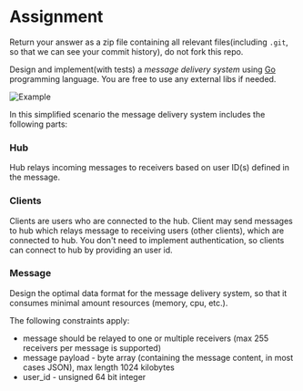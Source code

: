 # Assignment

Return your answer as a zip file containing all relevant files(including `.git`, so that we can see your commit history), do not fork this repo. 

Design and implement(with tests) a _message delivery system_ using [Go](http://golang.org/) programming language. You are free to use any external libs if needed.

![Example](https://dl.dropboxusercontent.com/u/13424146/delivery_example.png)

In this simplified scenario the message delivery system includes the following parts:

### Hub

Hub relays incoming messages to receivers based on user ID(s) defined in the message.

### Clients
Clients are users who are connected to the hub. Client may send messages to hub which relays message to receiving users (other clients), which are connected to hub. You don't need to implement authentication, so clients can connect to hub by providing an user id.

### Message

Design the optimal data format for the message delivery system, so that it consumes minimal amount resources (memory, cpu, etc.).

The following constraints apply:

- message should be relayed to one or multiple receivers (max 255 receivers per message is supported)
- message payload - byte array (containing the message content, in most cases JSON), max length 1024 kilobytes
- user_id - unsigned 64 bit integer
